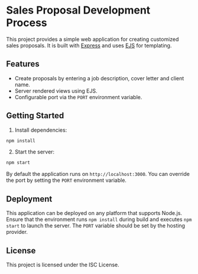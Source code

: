 # Sales Proposal Development Process

This project provides a simple web application for creating customized sales proposals. It is built with [Express](https://expressjs.com/) and uses [EJS](https://ejs.co/) for templating.

## Features

- Create proposals by entering a job description, cover letter and client name.
- Server rendered views using EJS.
- Configurable port via the `PORT` environment variable.

## Getting Started

1. Install dependencies:

```bash
npm install
```

2. Start the server:

```bash
npm start
```

By default the application runs on `http://localhost:3000`. You can override the port by setting the `PORT` environment variable.

## Deployment

This application can be deployed on any platform that supports Node.js. Ensure that the environment runs `npm install` during build and executes `npm start` to launch the server. The `PORT` variable should be set by the hosting provider.

## License

This project is licensed under the ISC License.
